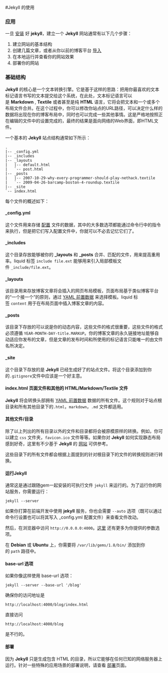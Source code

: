 #Jekyll 的使用

### 应用

一旦 [安装](http://wiki.11ten.net/Jekyll/jekyll-%E7%9A%84%E5%AE%89%E8%A3%85.html) 好 **jekyll**，建立一个 **Jekyll** 网站通常有以下几个步骤：

  1. 建立网站的基本结构
  2. 创建几篇文章，或者从你以前的博客平台 [导入](http://import.jekyllrb.com/docs/home/)
  3. 在本地运行并查看你的网站效果
  4. 部署你的网站

### 基础结构

**Jekyll** 的核心是一个文本转换引擎。它是基于这样的思路：把用你最喜欢的文本标记语言书写的文本提交给这个系统，在此处，文本标记语言可以是 **Markdown** , **Textile** 或者甚至是纯 **HTML** 语言，它将会把文本和一个或多个布局文件合并。在这个过程中，你可以修改你站点的URL路径，可以决定什么样的数据将出现在你的博客布局中，同时也可以完成一些其他事情。这是严格地按照正在编辑的文件中的设置完成的，最终的结果是面向网络的Web界面，即HTML文件。

一个基本的 **Jekyll** 站点结构通常如下所示：
    
    .
    |-- _config.yml
    |-- _includes
    |-- _layouts
    |   |-- default.html
    |   `-- post.html
    |-- _posts
    |   |-- 2007-10-29-why-every-programmer-should-play-nethack.textile
    |   `-- 2009-04-26-barcamp-boston-4-roundup.textile
    |-- _site
    `-- index.html
    

每个文件的概述如下：

#### _config.yml

这个文件用来存储 [配置](http://wiki.11ten.net/Jekyll/jekyll-%E7%9A%84%E9%85%8D%E7%BD%AE.html) 文件的数据，其中的大多数选项都能通过命令行中的指令来执行，但是把它们写入配置文件中，你就可以不必去记忆它们了。

#### _includes

这个目录存放能够被你的 **_layouts** 和 **_posts** 合并、匹配的文件，用来提高重用率。liquid 标签 `include file.ext` 能够用来引入局部模板文件 `_include/file.ext`。

#### _layouts

该目录用来存放博客文章将会插入的网页布局模板，页面布局基于类似博客平台的“一个接一个”的原则，通过 [YAML 前置数据](http://wiki.11ten.net/Jekyll/jekyll-%E7%9A%84-yaml-%E5%89%8D%E7%BD%AE%E6%95%B0%E6%8D%AE.html) 来选择模板。liquid 标签 `content` 用于在布局页面中插入博客文章的内容。

#### _posts

该目录下存放的可以说是你的动态内容，这些文件的格式很重要，这些文件的格式必须遵循 `YEAR-MONTH-DAY-title.MARKUP`。你的博客文章的永久链接地址能够自动适应你发布的文章，但是文章的发布时间和所使用的标记语言只能唯一的由文件名所决定。

#### _site

这个目录下存放的是 **Jekyll** 已经生成好了的站点文件。将这个目录添加到你的`.gitignore`文件中应该是一个好主意。

#### index.html 页面文件和其他的 HTML/Markdown/Textile 文件

**Jekyll** 将会转换头部拥有 [YAML 前置数据](http://wiki.11ten.net/Jekyll/jekyll-%E7%9A%84-yaml-%E5%89%8D%E7%BD%AE%E6%95%B0%E6%8D%AE.html) 数据的所有文件。这个规则对于站点根目录和所有其他目录下的`.html`，`markdown`，`.md` 文件都适用。

#### 其他文件/目录

除了以上列出的所有目录以外的文件和目录都将会被原模原样的转换。例如，你可以建立 `css` 文件夹，`favicon.ico` 文件等等。如果你对 **Jekyll** 如何实现静态布局感到好奇，这里有不少基于 **Jekyll** 的 [网站](https://github.com/mojombo/jekyll/wiki/Sites) 可供参考。

这些目录下的所有文件都会根据上面提到的针对根目录下的文件的转换规则进行转换。

#### 运行Jekyll

通常这是通过跟随gem一起安装的可执行文件 `jekyll` 来运行的。为了运行你的网站服务，你需要运行：
    
    jekyll --server
    

如果你打算在前端开发中使用 **jekyll** 服务，你也会需要 `--auto` 选项（既可以通过命令行设置也可以将其写入 _config.yml 配置文件）来查看文件改动。

然后，在浏览器中访问 `http://0.0.0.0:4000`。[这里](http://wiki.11ten.net/Jekyll/jekyll-%E7%9A%84%E9%85%8D%E7%BD%AE.html) 还有更多为你提供的参数选项。

在 **Debian** 或 **Ubuntu** 上，你需要将 `/var/lib/gems/1.8/bin/` 添加到你的 `path` 路径中。

#### base-url 选项

如果你像这样使用 base-url 选项：
    
    jekyll --server --base-url '/blog'
    

确保你的访问地址是

`http://localhost:4000/blog/index.html`

直接访问

`http://localhost:4000/blog`

是不行的。

#### 部署

因为 **Jekyll** 只是生成包含 HTML 的目录，所以它能够在任何已知的网络服务器上运行。针对一些特殊的应用场景的部署说明，请查看 [部署](https://github.com/mojombo/jekyll/wiki/Deployment)页面。